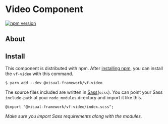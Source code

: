 # Video Component

[![npm version](https://badge.fury.io/js/%40visual-framework%2Fvf-video.svg)](https://badge.fury.io/js/%40visual-framework%2Fvf-video)

## About

## Install

This component is distributed with npm. After [installing npm](https://www.npmjs.com/get-npm), you can install the `vf-video` with this command.

```
$ yarn add --dev @visual-framework/vf-video
```

The source files included are written in [Sass](http://sass-lang.com)(`scss`). You can point your Sass `include-path` at your `node_modules` directory and import it like this.

```
@import "@visual-framework/vf-video/index.scss";
```

_Make sure you import Sass requirements along with the modules._
